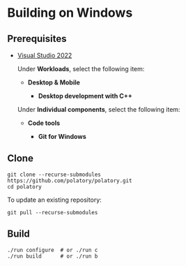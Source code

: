 # Building on Windows

## Prerequisites

- [Visual Studio 2022](https://visualstudio.microsoft.com/)

  Under **Workloads**, select the following item:

  - **Desktop & Mobile**

    - **Desktop development with C++**

  Under **Individual components**, select the following item:

  - **Code tools**

    - **Git for Windows**

## Clone

```pwsh
git clone --recurse-submodules https://github.com/polatory/polatory.git
cd polatory
```

To update an existing repository:

```pwsh
git pull --recurse-submodules
```

## Build

```pwsh
./run configure  # or ./run c
./run build      # or ./run b
```
